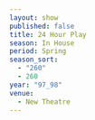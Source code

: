 ```yaml
---
layout: show
published: false
title: 24 Hour Play
season: In House
period: Spring
season_sort: 
  - "260"
  - 260
year: "97_98"
venue: 
  - New Theatre
---
```



